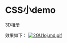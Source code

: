# CSS小demo
3D相册

效果如下：
[![2GU1oj.md.gif](https://z3.ax1x.com/2021/06/04/2GU1oj.md.gif)](https://imgtu.com/i/2GU1oj)
